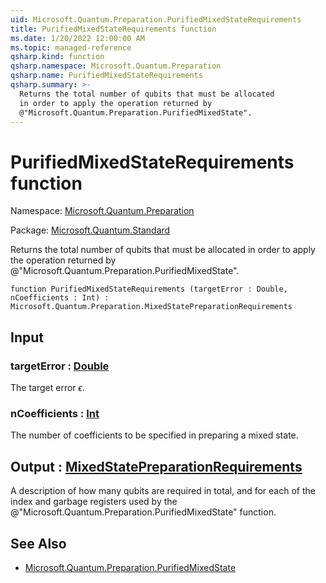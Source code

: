 ```yaml
---
uid: Microsoft.Quantum.Preparation.PurifiedMixedStateRequirements
title: PurifiedMixedStateRequirements function
ms.date: 1/20/2022 12:00:00 AM
ms.topic: managed-reference
qsharp.kind: function
qsharp.namespace: Microsoft.Quantum.Preparation
qsharp.name: PurifiedMixedStateRequirements
qsharp.summary: >-
  Returns the total number of qubits that must be allocated
  in order to apply the operation returned by
  @"Microsoft.Quantum.Preparation.PurifiedMixedState".
---
```


# PurifiedMixedStateRequirements function

Namespace: [Microsoft.Quantum.Preparation](xref:Microsoft.Quantum.Preparation)

Package: [Microsoft.Quantum.Standard](https://nuget.org/packages/Microsoft.Quantum.Standard)


Returns the total number of qubits that must be allocatedin order to apply the operation returned by@"Microsoft.Quantum.Preparation.PurifiedMixedState".

```qsharp
function PurifiedMixedStateRequirements (targetError : Double, nCoefficients : Int) : Microsoft.Quantum.Preparation.MixedStatePreparationRequirements
```


## Input

### targetError : [Double](xref:microsoft.quantum.qsharp.valueliterals#double-literals)

The target error $\epsilon$.


### nCoefficients : [Int](xref:microsoft.quantum.qsharp.valueliterals#int-literals)

The number of coefficients to be specified in preparing a mixed state.



## Output : [MixedStatePreparationRequirements](xref:Microsoft.Quantum.Preparation.MixedStatePreparationRequirements)

A description of how many qubits are required in total, and for each ofthe index and garbage registers used by the@"Microsoft.Quantum.Preparation.PurifiedMixedState" function.

## See Also

- [Microsoft.Quantum.Preparation.PurifiedMixedState](xref:Microsoft.Quantum.Preparation.PurifiedMixedState)